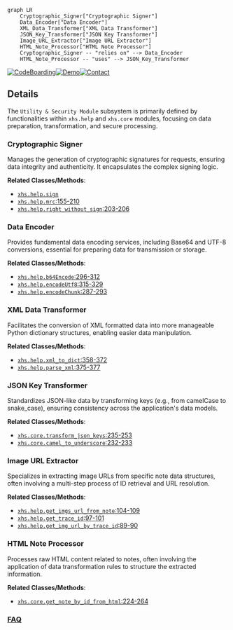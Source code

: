 ```mermaid
graph LR
    Cryptographic_Signer["Cryptographic Signer"]
    Data_Encoder["Data Encoder"]
    XML_Data_Transformer["XML Data Transformer"]
    JSON_Key_Transformer["JSON Key Transformer"]
    Image_URL_Extractor["Image URL Extractor"]
    HTML_Note_Processor["HTML Note Processor"]
    Cryptographic_Signer -- "relies on" --> Data_Encoder
    HTML_Note_Processor -- "uses" --> JSON_Key_Transformer
```

[![CodeBoarding](https://img.shields.io/badge/Generated%20by-CodeBoarding-9cf?style=flat-square)](https://github.com/CodeBoarding/GeneratedOnBoardings)[![Demo](https://img.shields.io/badge/Try%20our-Demo-blue?style=flat-square)](https://www.codeboarding.org/demo)[![Contact](https://img.shields.io/badge/Contact%20us%20-%20contact@codeboarding.org-lightgrey?style=flat-square)](mailto:contact@codeboarding.org)

## Details

The `Utility & Security Module` subsystem is primarily defined by functionalities within `xhs.help` and `xhs.core` modules, focusing on data preparation, transformation, and secure processing.

### Cryptographic Signer
Manages the generation of cryptographic signatures for requests, ensuring data integrity and authenticity. It encapsulates the complex signing logic.


**Related Classes/Methods**:

- <a href="https://github.com/ReaJason/xhs/blob/master/xhs/help.py" target="_blank" rel="noopener noreferrer">`xhs.help.sign`</a>
- <a href="https://github.com/ReaJason/xhs/blob/master/xhs/help.py#L155-L210" target="_blank" rel="noopener noreferrer">`xhs.help.mrc`:155-210</a>
- <a href="https://github.com/ReaJason/xhs/blob/master/xhs/help.py#L203-L206" target="_blank" rel="noopener noreferrer">`xhs.help.right_without_sign`:203-206</a>


### Data Encoder
Provides fundamental data encoding services, including Base64 and UTF-8 conversions, essential for preparing data for transmission or storage.


**Related Classes/Methods**:

- <a href="https://github.com/ReaJason/xhs/blob/master/xhs/help.py#L296-L312" target="_blank" rel="noopener noreferrer">`xhs.help.b64Encode`:296-312</a>
- <a href="https://github.com/ReaJason/xhs/blob/master/xhs/help.py#L315-L329" target="_blank" rel="noopener noreferrer">`xhs.help.encodeUtf8`:315-329</a>
- <a href="https://github.com/ReaJason/xhs/blob/master/xhs/help.py#L287-L293" target="_blank" rel="noopener noreferrer">`xhs.help.encodeChunk`:287-293</a>


### XML Data Transformer
Facilitates the conversion of XML formatted data into more manageable Python dictionary structures, enabling easier data manipulation.


**Related Classes/Methods**:

- <a href="https://github.com/ReaJason/xhs/blob/master/xhs/help.py#L358-L372" target="_blank" rel="noopener noreferrer">`xhs.help.xml_to_dict`:358-372</a>
- <a href="https://github.com/ReaJason/xhs/blob/master/xhs/help.py#L375-L377" target="_blank" rel="noopener noreferrer">`xhs.help.parse_xml`:375-377</a>


### JSON Key Transformer
Standardizes JSON-like data by transforming keys (e.g., from camelCase to snake_case), ensuring consistency across the application's data models.


**Related Classes/Methods**:

- <a href="https://github.com/ReaJason/xhs/blob/master/xhs/core.py#L235-L253" target="_blank" rel="noopener noreferrer">`xhs.core.transform_json_keys`:235-253</a>
- <a href="https://github.com/ReaJason/xhs/blob/master/xhs/core.py#L232-L233" target="_blank" rel="noopener noreferrer">`xhs.core.camel_to_underscore`:232-233</a>


### Image URL Extractor
Specializes in extracting image URLs from specific note data structures, often involving a multi-step process of ID retrieval and URL resolution.


**Related Classes/Methods**:

- <a href="https://github.com/ReaJason/xhs/blob/master/xhs/help.py#L104-L109" target="_blank" rel="noopener noreferrer">`xhs.help.get_imgs_url_from_note`:104-109</a>
- <a href="https://github.com/ReaJason/xhs/blob/master/xhs/help.py#L97-L101" target="_blank" rel="noopener noreferrer">`xhs.help.get_trace_id`:97-101</a>
- <a href="https://github.com/ReaJason/xhs/blob/master/xhs/help.py#L89-L90" target="_blank" rel="noopener noreferrer">`xhs.help.get_img_url_by_trace_id`:89-90</a>


### HTML Note Processor
Processes raw HTML content related to notes, often involving the application of data transformation rules to structure the extracted information.


**Related Classes/Methods**:

- <a href="https://github.com/ReaJason/xhs/blob/master/xhs/core.py#L224-L264" target="_blank" rel="noopener noreferrer">`xhs.core.get_note_by_id_from_html`:224-264</a>




### [FAQ](https://github.com/CodeBoarding/GeneratedOnBoardings/tree/main?tab=readme-ov-file#faq)